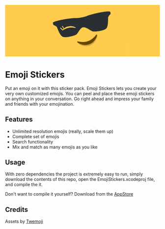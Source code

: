 ![Emoji Stickers Logo](/assets/hero.jpeg)

# Emoji Stickers

Put an emoji on it with this sticker pack. Emoji Stickers lets you create your very own customized emojis. You can peel and place these emoji stickers on anything in your conversation. Go right ahead and impress your family and friends with your emojination.

## Features

- Unlimited resolution emojis (really, scale them up)
- Complete set of emojis
- Search functionality
- Mix and match as many emojis as you like

## Usage

With zero dependencies the project is extremely easy to run, simply download the contents of this repo, open the EmojiStickers.xcodeproj file, and compile the it.

Don't want to compile it yourself? Download from the [AppStore](https://apps.apple.com/app/emoji-stickers-pack/id1131713856)

## Credits

Assets by [Twemoji](https://twitter.com/)
